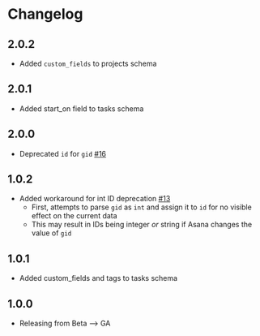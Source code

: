 # Changelog

## 2.0.2
 * Added `custom_fields` to projects schema

## 2.0.1
 * Added start_on field to tasks schema

## 2.0.0
 * Deprecated `id` for `gid` [#16](https://github.com/singer-io/tap-asana/pull/16)

## 1.0.2
 * Added workaround for int ID deprecation [#13](https://github.com/singer-io/tap-asana/pull/13)
   * First, attempts to parse `gid` as `int` and assign it to `id` for no visible effect on the current data
   * This may result in IDs being integer *or* string if Asana changes the value of `gid`

## 1.0.1
 * Added custom_fields and tags to tasks schema
 
## 1.0.0
 * Releasing from Beta --> GA

